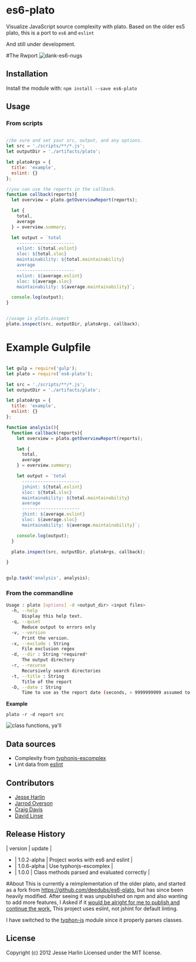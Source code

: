 


# es6-plato
Visualize JavaScript source complexity with plato.
Based on the older es5 plato, this is a port to `es6` and `eslint`

And still under development.


#The Rwport
![dank-es6-nugs](https://cloud.githubusercontent.com/assets/954596/18904556/3a81efea-8524-11e6-8588-ad8f5a51b001.PNG)

## Installation
Install the module with: `npm install --save es6-plato`

## Usage


### From scripts

```js

//be sure and set your src, output, and any options.
let src = './scripts/**/*.js';
let outputDir = './artifacts/plato';

let platoArgs = {
  title: 'example',
  eslint: {}
};

//you can use the reports in the callback.
function callback(reports){
  let overview = plato.getOverviewReport(reports);

  let {
    total,
    average
  } = overview.summary;

  let output = `total
    ----------------------
    eslint: ${total.eslint}
    sloc: ${total.sloc}
    maintainability: ${total.maintainability}
    average
    ----------------------
    eslint: ${average.eslint}
    sloc: ${average.sloc}
    maintainability: ${average.maintainability}`;

  console.log(output);
}


//usage is plato.inspect
plato.inspect(src, outputDir, platoArgs, callback);

```

# Example Gulpfile


```js

let gulp = require('gulp');
let plato = require('es6-plato');

let src = './scripts/**/*.js';
let outputDir = './artifacts/plato';

let platoArgs = {
  title: 'example',
  eslint: {}
};

function analysis(){
  function callback(reports){
    let overview = plato.getOverviewReport(reports);

    let {
      total,
      average
    } = overview.summary;

    let output = `total
      ----------------------
      jshint: ${total.eslint}
      sloc: ${total.sloc}
      maintainability: ${total.maintainability}
      average
      ----------------------
      jhint: ${average.eslint}
      sloc: ${average.sloc}
      maintainability: ${average.maintainability}`;

    console.log(output);
  }

  plato.inspect(src, outputDir, platoArgs, callback);

}


gulp.task('analysis', analysis);

```


### From the commandline

```sh
Usage : plato [options] -d <output_dir> <input files>
  -h, --help
      Display this help text.
  -q, --quiet
      Reduce output to errors only
  -v, --version
      Print the version.
  -x, --exclude : String
      File exclusion regex
  -d, --dir : String *required*
      The output directory
  -r, --recurse
      Recursively search directories
  -t, --title : String
      Title of the report
  -D, --date : String
      Time to use as the report date (seconds, > 9999999999 assumed to be ms)
```

__Example__

```shell
plato -r -d report src
```

![class functions, ya'll](https://cloud.githubusercontent.com/assets/954596/18904476/d1a57302-8523-11e6-85df-b474be8c59a8.PNG)

## Data sources
  - Complexity from [typhonjs-escomplex](https://github.com/typhonjs-node-escomplex/typhonjs-escomplex)
  - Lint data from [eslint](http://eslint.org/)

## Contributors
  - [Jesse Harlin](https://github.com/the-simian)
  - [Jarrod Overson](https://github.com/jsoverson)
  - [Craig Davis](https://github.com/there4)
  - [David Linse](https://github.com/davidlinse)

## Release History
  | version     | update |
- | 1.0.2-alpha | Project works with es6 and eslint |
- | 1.0.6-alpha | Use typhonjs-escomplex |
- | 1.0.0       | Class methods parsed and evaluated correctly |

#About
This is currently a reimplementation of the older  plato, and started as a fork from https://github.com/deedubs/es6-plato, but has since been heavily modified.
After seeing it was unpublished on npm and also wanting to add more features, I Asked if it [would be alright for me to publish and continue the work.](https://github.com/deedubs/es6-plato/issues/4)
This project uses eslint, not jshint for default linting.

I have switched to the [typhon-js](https://github.com/typhonjs-node-escomplex/typhonjs-escomplex) module since it properly parses classes.

## License
Copyright (c) 2012 Jesse Harlin
Licensed under the MIT license.
